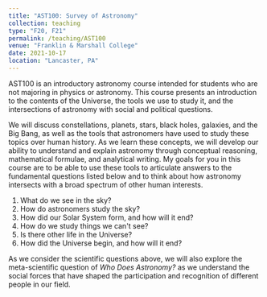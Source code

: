 ```yaml
---
title: "AST100: Survey of Astronomy"
collection: teaching
type: "F20, F21"
permalink: /teaching/AST100
venue: "Franklin & Marshall College"
date: 2021-10-17
location: "Lancaster, PA"
---
```


AST100 is an introductory astronomy course intended for students who are not majoring in physics or astronomy. This course presents an introduction to the contents of the Universe, the tools we use to study it, and the intersections of astronomy with social and political questions.

We will discuss constellations, planets, stars, black holes, galaxies, and the Big Bang, as well as the tools that astronomers have used to study these topics over human history. As we learn these concepts, we will develop our ability to understand and explain astronomy through conceptual reasoning, mathematical formulae, and analytical writing. My goals for you in this course are to be able to use these tools to articulate answers to the fundamental questions listed below and to think about how astronomy intersects with a broad spectrum of other human interests.

1. What do we see in the sky?
2. How do astronomers study the sky?
3. How did our Solar System form, and how will it end?
4. How do we study things we can't see?
5. Is there other life in the Universe?
6. How did the Universe begin, and how will it end?

As we consider the scientific questions above, we will also explore the meta-scientific question of *Who Does Astronomy?* as we understand the social forces that have shaped the participation and recognition of different people in our field.
